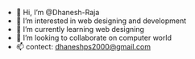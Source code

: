 - 👋 Hi, I’m @Dhanesh-Raja
- 👀 I’m interested in web designing and development
- 🌱 I’m currently learning web designing
- 💞️ I’m looking to collaborate on computer world
- 📫 contect: dhaneshps2000@gmail.com

<!---
Dhanesh-Raja/Dhanesh-Raja is a ✨ special ✨ repository because its `README.md` (this file) appears on your GitHub profile.
You can click the Preview link to take a look at your changes.
--->
